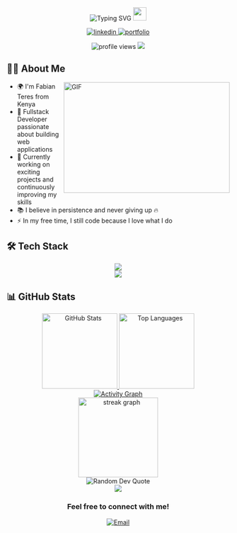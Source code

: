 <div align="center">
  <!-- Animated typing header with more lines and smoother animation -->
  <img src="https://readme-typing-svg.herokuapp.com?font=Fira+Code&weight=600&size=30&pause=800&color=6E56CF&center=true&vCenter=true&random=false&width=500&lines=Hey+there%2C+I'm+Fabian+%F0%9F%91%8B;Fullstack+Developer+%F0%9F%92%BB;Open+Source+Enthusiast+%E2%9C%A8;Problem+Solver+%F0%9F%A7%A9;Never+giving+up+%F0%9F%94%A5" alt="Typing SVG" />
  
  <!-- Animated wave hand -->
  <img src="https://raw.githubusercontent.com/MartinHeinz/MartinHeinz/master/wave.gif" width="30px" height="30px" />
  
  <!-- Social media badges with hover effect -->
  <p>
    <a href="https://linkedin.com/in/fabian-teres-282783239" target="_blank">
      <img src="https://img.shields.io/badge/LinkedIn-0077B5?style=for-the-badge&logo=linkedin&logoColor=white" alt="linkedin" />
    </a>
    <a href="https://fabianteres.vercel.app" target="_blank">
      <img src="https://img.shields.io/badge/Portfolio-6E56CF?style=for-the-badge&logo=vercel&logoColor=white" alt="portfolio" />
    </a>
  </p>
  
  <!-- Animated profile counter -->
  <img src="https://komarev.com/ghpvc/?username=612teres&label=Profile%20views&color=6E56CF&style=flat" alt="profile views" />
  
  <!-- Animated line separator -->
  <img src="https://user-images.githubusercontent.com/73097560/115834477-dbab4500-a447-11eb-908a-139a6edaec5c.gif">
</div>

## 👨‍💻 About Me

<img align="right" height="250" width="375" alt="GIF" src="https://raw.githubusercontent.com/Adam-pw/Adam-pw/main/animation_500_kxa883sd.gif" />

- 🌍 I'm Fabian Teres from Kenya
- 💼 Fullstack Developer passionate about building web applications
- 🚀 Currently working on exciting projects and continuously improving my skills
- 📚 I believe in persistence and never giving up 🔥
- ⚡ In my free time, I still code because I love what I do

## 🛠️ Tech Stack

<!-- Animated tech stack with hover effect -->
<div align="center">
  <img src="https://skillicons.dev/icons?i=python,html,css,js,react,nextjs,nodejs,flask,mysql,mongodb,supabase,git,vscode&perline=7" /> <br>
  <img src="https://skillicons.dev/icons?i=tailwind,typescript,firebase,vercel,figma,docker&perline=6" />
</div>

## 📊 GitHub Stats

<!-- Animated stats cards with hover effect -->
<div align="center">
  <a href="https://github.com/anuraghazra/github-readme-stats">
    <img src="https://github-readme-stats.vercel.app/api?username=612teres&show_icons=true&theme=aura&hide_border=true&count_private=true&bg_color=0D1117" alt="GitHub Stats" height="170" />
  </a>
  <a href="https://github.com/anuraghazra/github-readme-stats">
    <img src="https://github-readme-stats.vercel.app/api/top-langs/?username=612teres&layout=compact&theme=aura&hide_border=true&bg_color=0D1117" alt="Top Languages" height="170" />
  </a>
</div>

<!-- Animated contribution graph -->
<div align="center">
  <a href="https://github.com/ashutosh00710/github-readme-activity-graph">
    <img src="https://github-readme-activity-graph.vercel.app/graph?username=612teres&theme=react-dark&hide_border=true" alt="Activity Graph" />
  </a>
</div>

<div align="center">
  <img src="https://github-readme-streak-stats.herokuapp.com?user=612teres&theme=dark&hide_border=true&background=0D1117" height="180" alt="streak graph" />
</div>

<!-- Animated quote -->
<div align="center">
  <img src="https://quotes-github-readme.vercel.app/api?type=horizontal&theme=radical" alt="Random Dev Quote" />
</div>

<!-- Animated footer -->
<div align="center">
  <img src="https://user-images.githubusercontent.com/73097560/115834477-dbab4500-a447-11eb-908a-139a6edaec5c.gif">
  <h3>Feel free to connect with me!</h3>
  <a href="mailto:612tere@gmail.com">
    <img src="https://img.shields.io/badge/Email-D14836?style=for-the-badge&logo=gmail&logoColor=white" alt="Email" />
  </a>
</div>
